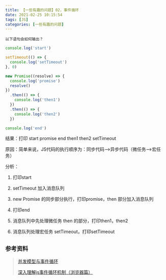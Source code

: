 ```yaml
---
title: 【一些有趣的问题】02，事件循环
date: 2021-02-25 10:15:54
tags: [JS]
categories: [一些有趣的问题]
---
```


`以下语句会如何输出？`
```javascript
console.log('start')

setTimeout(() => {
  console.log('setTimeout')
}, 0)

new Promise((resolve) => {
  console.log('promise')
  resolve()
})
  .then(() => {
    console.log('then1')
  })
  .then(() => {
    console.log('then2')
  })

console.log('end')
```

结果：打印 start promise end then1 then2 setTimeout

原因：简单来说，JS代码的执行顺序为：同步代码-->异步代码（微任务-->宏任务）

分析：

1. 打印start

2. setTimeout 加入消息队列

3. new Promise 的同步部分执行，打印promise，then 部分加入消息队列

4. 打印end

5. 消息队列中先处理微任务 then 的部分，打印then1，then2

6. 消息队列处理宏任务 setTimeout，打印setTimeout

## `参考资料`
> [并发模型与事件循环](https://developer.mozilla.org/zh-CN/docs/Web/JavaScript/EventLoop)
>
> [深入理解js事件循环机制（浏览器篇）](http://lynnelv.github.io/js-event-loop-browser)
